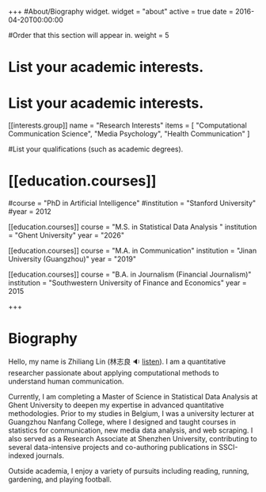 +++
#About/Biography widget.
widget = "about"
active = true
date = 2016-04-20T00:00:00

#Order that this section will appear in.
weight = 5

# List your academic interests.
# List your academic interests.
[[interests.group]]
  name = "Research Interests"
  items = [
    "Computational Communication Science",
    "Media Psychology",
    "Health Communication"
  ]



#List your qualifications (such as academic degrees).

# [[education.courses]]

#course = "PhD in Artificial Intelligence"
#institution = "Stanford University"
#year = 2012

[[education.courses]]
  course = "M.S. in Statistical Data Analysis  "
  institution = "Ghent University"
  year = "2026"

[[education.courses]]
  course = "M.A. in Communication"
  institution = "Jinan University (Guangzhou)"
  year = "2019"

[[education.courses]]
  course = "B.A. in Journalism (Financial Journalism)"
  institution = "Southwestern University of Finance and Economics"
  year = 2015

+++

# Biography

Hello, my name is Zhiliang Lin (林志良 :sound: [listen](http://www.zhilianglin.com/files/zhiliang-lin.ogg)). I am a quantitative researcher passionate about applying computational methods to understand human communication. 

Currently, I am completing a Master of Science in Statistical Data Analysis at Ghent University to deepen my expertise in advanced quantitative methodologies. Prior to my studies in Belgium, I was a university lecturer at Guangzhou Nanfang College, where I designed and taught courses in statistics for communication, new media data analysis, and web scraping. I also served as a Research Associate at Shenzhen University, contributing to several data-intensive projects and co-authoring publications in SSCI-indexed journals.

Outside academia, I enjoy a variety of pursuits including reading, running, gardening, and playing football.

